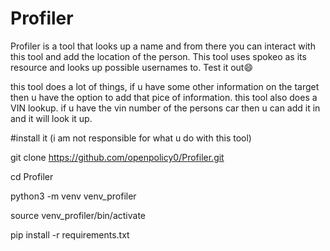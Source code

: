 # Profiler
Profiler is a tool that looks up a name and from there you can interact with this tool and add the location of the person. This tool uses spokeo as its resource and looks up possible usernames to. Test it out😄


this tool does a lot of things, if u have some other information on the target then u have the option to add that pice of information.  this tool  also does a VIN lookup. if u have the vin number of the persons car then u can add it in and it will look it up.

#install it
(i am not responsible for what u do with this tool)


git clone https://github.com/openpolicy0/Profiler.git


cd Profiler 


python3 -m venv venv_profiler


source venv_profiler/bin/activate


pip install -r requirements.txt 
